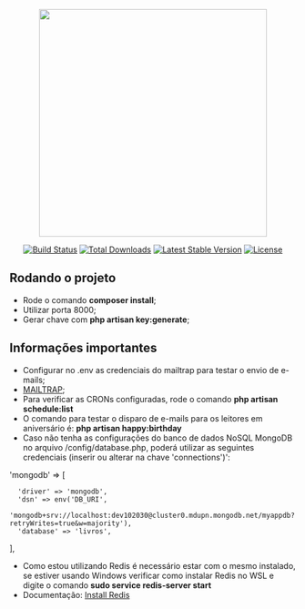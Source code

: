<p align="center"><a href="https://laravel.com" target="_blank"><img src="https://raw.githubusercontent.com/laravel/art/master/logo-lockup/5%20SVG/2%20CMYK/1%20Full%20Color/laravel-logolockup-cmyk-red.svg" width="400"></a></p>

<p align="center">
<a href="https://travis-ci.org/laravel/framework"><img src="https://travis-ci.org/laravel/framework.svg" alt="Build Status"></a>
<a href="https://packagist.org/packages/laravel/framework"><img src="https://img.shields.io/packagist/dt/laravel/framework" alt="Total Downloads"></a>
<a href="https://packagist.org/packages/laravel/framework"><img src="https://img.shields.io/packagist/v/laravel/framework" alt="Latest Stable Version"></a>
<a href="https://packagist.org/packages/laravel/framework"><img src="https://img.shields.io/packagist/l/laravel/framework" alt="License"></a>
</p>

## Rodando o projeto

- Rode o comando <strong>composer install</strong>;
- Utilizar porta 8000;
- Gerar chave com <strong>php artisan key:generate</strong>;

## Informações importantes
- Configurar no .env as credenciais do mailtrap para testar o envio de e-mails;
- <a href="https://mailtrap.io/signin">MAILTRAP</a>;
- Para verificar as CRONs configuradas, rode o comando <strong>php artisan schedule:list</strong>
- O comando para testar o disparo de e-mails para os leitores em aniversário é: <strong>php artisan happy:birthday</strong>
- Caso não tenha as configurações do banco de dados NoSQL MongoDB no arquivo /config/database.php, poderá utilizar as seguintes credenciais (inserir ou alterar na chave 'connections')':

'mongodb' => [

      'driver' => 'mongodb',
      'dsn' => env('DB_URI',
      'mongodb+srv://localhost:dev102030@cluster0.mdupn.mongodb.net/myappdb?retryWrites=true&w=majority'),
      'database' => 'livros',
  ],

- Como estou utilizando Redis é necessário estar com o mesmo instalado, se estiver usando Windows verificar como instalar Redis no WSL e digite o comando <strong>sudo service redis-server start</strong>
- Documentação: <a href="https://redis.io/docs/getting-started/installation/install-redis-on-windows/">Install Redis</a>
